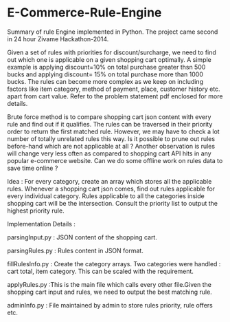 E-Commerce-Rule-Engine
======================

Summary of rule Engine implemented in Python. The project came second in 24 hour Zivame Hackathon-2014.

Given a set of rules with priorities for discount/surcharge, we need to find out which one is applicable on a given shopping cart optimally. A simple example is applying discount=10% on total purchase greater thsn 500 bucks and applying discount= 15% on total purchase more than 1000 bucks. The rules can become more complex as we keep on including factors like item category, method of payment, place, customer history etc. apart from cart value. Refer to the problem statement pdf enclosed for more details. 

Brute force method is to compare shopping cart json content with every rule and find out if it qualifies. The rules can be traversed in their priority order to return the first matched rule. However, we may have to check a lot number of totally unrelated rules this way. Is it possible to prune out rules before-hand which are not applicable at all ? Another observation is rules will change very less often as compared to shopping cart API hits in any popular e-commerce website. Can we do some offline work on rules data to save time online ? 

Idea : For every category, create an array which stores all the applicable rules. Whenever a shopping cart json comes, find out rules applicable for every individual category. Rules applicable to all the categories inside shopping cart will be the intersection. Consult the priority list to output the highest priority rule.

Implementation Details :

parsingInput.py : JSON content of the shopping cart.

parsingRules.py : Rules content in JSON format.

fillRulesInfo.py : Create the category arrays. Two categories were handled : cart total, item category. This can be scaled with the requirement.

applyRules.py :This is the main file which calls every other file.Given the shopping cart input and rules, we need to output the best matching rule.

adminInfo.py : File maintained by admin to store rules priority, rule offers etc.

